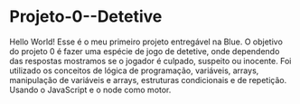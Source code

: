 # Projeto-0--Detetive
Hello World! Esse é o meu primeiro projeto entregável na Blue.
O objetivo do projeto 0 é fazer uma espécie de jogo de detetive, onde dependendo das respostas mostramos se o jogador é culpado, suspeito ou inocente.
Foi utilizado os conceitos de lógica de programação, variáveis, arrays, manipulação de variáveis e arrays, estruturas condicionais e de repetição. Usando o JavaScript e o node como motor.
